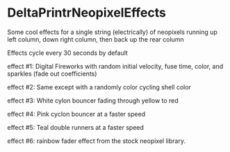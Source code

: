 # DeltaPrintrNeopixelEffects
Some cool effects for a single string (electrically) of neopixels running up left column, down right column, then back up the rear column
 
Effects cycle every 30 seconds by default

 effect #1: Digital Fireworks with random initial velocity, fuse time, color, and sparkles (fade out coefficients)

 effect #2: Same except with a randomly color cycling shell color

 effect #3: White cylon bouncer fading through yellow to red

 effect #4: Pink cyclon bouncer at a faster speed

 effect #5: Teal double runners at a faster speed

 effect #6: rainbow fader effect from the stock neopixel library. 
